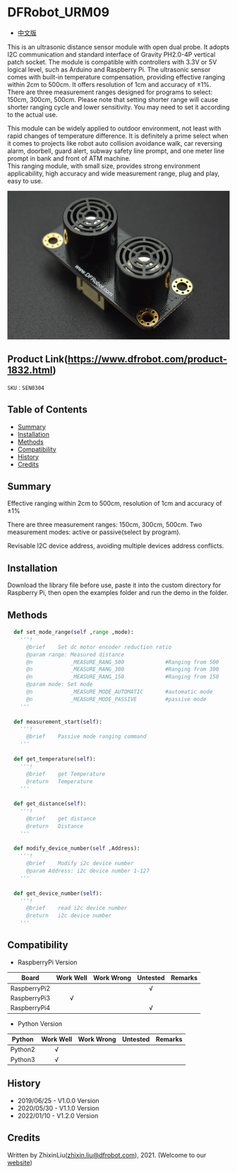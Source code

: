 # DFRobot_URM09
- [中文版](./README_CN.md)

This is an ultrasonic distance sensor module with open dual probe. It adopts I2C communication and standard interface of Gravity PH2.0-4P vertical patch socket. The module is compatible with controllers with 3.3V or 5V logical level, such as Arduino and Raspberry Pi. The ultrasonic sensor comes with built-in temperature compensation, providing effective ranging within 2cm to 500cm. It offers resolution of 1cm and accuracy of ±1%. There are three measurement ranges designed for programs to select: 150cm, 300cm, 500cm. Please note that setting shorter range will cause shorter ranging cycle and lower sensitivity. You may need to set it according to the actual use.

This module can be widely applied to outdoor environment, not least with rapid changes of temperature difference. It is definitely a prime select when it comes to projects like robot auto collision avoidance walk, car reversing alarm, doorbell, guard alert, subway safety line prompt, and one meter line prompt in bank and front of ATM machine. <br>
This ranging module, with small size, provides strong environment applicability, high accuracy and wide measurement range, plug and play, easy to use.

![效果图](../../resources/images/SEN0304_WIKI_Cover.jpg)


## Product Link(https://www.dfrobot.com/product-1832.html)

    SKU：SEN0304

## Table of Contents

* [Summary](#Summary)
* [Installation](#Installation)
* [Methods](#Methods)
* [Compatibility](#Compatibility)
* [History](#History)
* [Credits](#Credits)

## Summary

Effective ranging within 2cm to 500cm, resolution of 1cm and accuracy of ±1%

There are three measurement ranges: 150cm, 300cm, 500cm. Two measurement modes: active or passive(select by program).

Revisable I2C device address, avoiding multiple devices address conflicts.

## Installation
Download the library file before use, paste it into the custom directory for Raspberry Pi, then open the examples folder and run the demo in the folder.

## Methods

```python
  def set_mode_range(self ,range ,mode):
    '''!
      @brief    Set dc motor encoder reduction ratio
      @param range: Measured distance
      @n            _MEASURE_RANG_500             #Ranging from 500
      @n            _MEASURE_RANG_300             #Ranging from 300
      @n            _MEASURE_RANG_150             #Ranging from 150
      @param mode: Set mode
      @n            _MEASURE_MODE_AUTOMATIC       #automatic mode
      @n            _MEASURE_MODE_PASSIVE         #passive mode
    '''

  def measurement_start(self):
    '''!
      @brief    Passive mode ranging command
    '''

  def get_temperature(self):
    '''!
      @brief    get Temperature
      @return   Temperature
    '''

  def get_distance(self):
    '''!
      @brief    get distance
      @return   Distance
    '''

  def modify_device_number(self ,Address):
    '''!
      @brief    Modify i2c device number
      @param Address: i2c device number 1-127
    '''

  def get_device_number(self):
    '''!
      @brief    read i2c device number
      @return   i2c device number
    '''
```

## Compatibility

* RaspberryPi Version

| Board        | Work Well | Work Wrong | Untested | Remarks |
| ------------ | :-------: | :--------: | :------: | ------- |
| RaspberryPi2 |           |            |    √     |         |
| RaspberryPi3 |     √     |            |          |         |
| RaspberryPi4 |           |            |    √     |         |

* Python Version

| Python  | Work Well | Work Wrong | Untested | Remarks |
| ------- | :-------: | :--------: | :------: | ------- |
| Python2 |     √     |            |          |         |
| Python3 |     √     |            |          |         |


## History

- 2019/06/25 - V1.0.0 Version
- 2020/05/30 - V1.1.0 Version
- 2022/01/10 - V1.2.0 Version


## Credits

Written by ZhixinLiu(zhixin.liu@dfrobot.com), 2021. (Welcome to our [website](https://www.dfrobot.com/))
